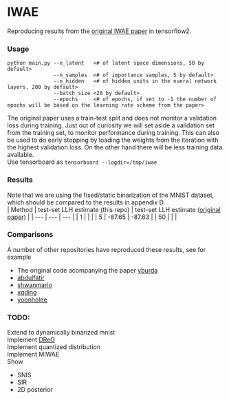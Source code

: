 # IWAE

Reproducing results from the [original IWAE paper](https://arxiv.org/pdf/1509.00519.pdf) in tensorflow2. 

### Usage

``` 
python main.py --n_latent   <# of latent space dimensions, 50 by default>  
               --n_samples  <# of importance samples, 5 by default>  
               --n_hidden   <# of hidden units in the nueral network layers, 200 by default>  
               --batch_size <20 by default>
               --epochs     <# of epochs, if set to -1 the number of epochs will be based on the learning rate scheme from the paper>
```
The original paper uses a train-test split and does not monitor a validation loss during training. Just out of curiosity we will set aside a validation set from the training set, to monitor performance during training. This can also be used to do early stopping by loading the weights from the iteration with the highest validation loss. On the other hand there will be less training data available.  
Use tensorboard as
``` tensorboard --logdir=/tmp/iwae ```

### Results
Note that we are using the fixed/static binarization of the MNIST dataset, which should be compared to the results in appendix D.  
| Method | test-set LLH estimate (this repo) | test-set LLH estimate ([original paper](https://arxiv.org/pdf/1509.00519.pdf)) |
| --- | --- | --- |
| 1 | | |
| 5 | -87.65 | -87.63 |
| 50 | | |  


### Comparisons
A number of other repositories have reproduced these results, see for example  
- The original code acompanying the paper [yburda](https://github.com/yburda/iwae)  
- [abdulfatir](https://github.com/abdulfatir/IWAE-tensorflow)  
- [shwanmario](https://github.com/ShwanMario/IWAE)  
- [xqding](https://github.com/xqding/Importance_Weighted_Autoencoders)
- [yoonholee](https://github.com/yoonholee/pytorch-vae)

### TODO:
Extend to dynamically binarized mnist  
Implement [DReG](https://arxiv.org/abs/1810.04152)  
Implement quantized distribution  
Implement MIWAE  
Show
- SNIS
- SIR
- 2D posterior